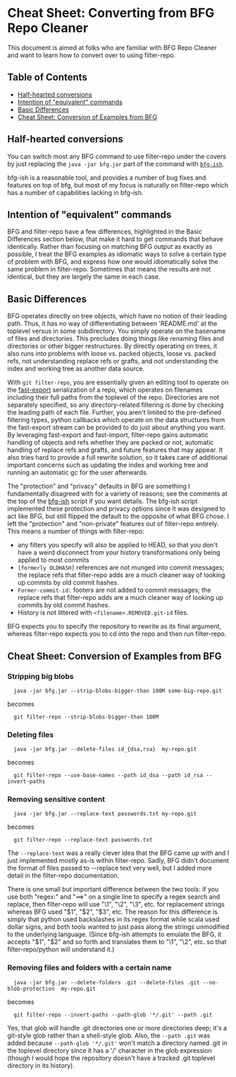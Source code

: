 # Cheat Sheet: Converting from BFG Repo Cleaner

This document is aimed at folks who are familiar with BFG Repo Cleaner
and want to learn how to convert over to using filter-repo.

## Table of Contents

  * [Half-hearted conversions](#half-hearted-conversions)
  * [Intention of "equivalent" commands](#intention-of-equivalent-commands)
  * [Basic Differences](#basic-differences)
  * [Cheat Sheet: Conversion of Examples from BFG](#cheat-sheet-conversion-of-examples-from-bfg)

## Half-hearted conversions

You can switch most any BFG command to use filter-repo under the
covers by just replacing the `java -jar bfg.jar` part of the command
with [`bfg-ish`](../contrib/filter-repo-demos/bfg-ish).

bfg-ish is a reasonable tool, and provides a number of bug fixes and
features on top of bfg, but most of my focus is naturally on
filter-repo which has a number of capabilities lacking in bfg-ish.

## Intention of "equivalent" commands

BFG and filter-repo have a few differences, highlighted in the Basic
Differences section below, that make it hard to get commands that
behave identically.  Rather than focusing on matching BFG output as
exactly as possible, I treat the BFG examples as idiomatic ways to
solve a certain type of problem with BFG, and express how one would
idiomatically solve the same problem in filter-repo.  Sometimes that
means the results are not identical, but they are largely the same in
each case.

## Basic Differences

BFG operates directly on tree objects, which have no notion of their
leading path.  Thus, it has no way of differentiating between
'README.md' at the toplevel versus in some subdirectory.  You simply
operate on the basename of files and directories.  This precludes
doing things like renaming files and directories or other bigger
restructures.  By directly operating on trees, it also runs into
problems with loose vs. packed objects, loose vs. packed refs, not
understanding replace refs or grafts, and not understanding the index
and working tree as another data source.

With `git filter-repo`, you are essentially given an editing tool to
operate on the [fast-export](https://git-scm.com/docs/git-fast-export)
serialization of a repo, which operates on filenames including their
full paths from the toplevel of the repo.  Directories are not
separately specified, so any directory-related filtering is done by
checking the leading path of each file.  Further, you aren't limited
to the pre-defined filtering types, python callbacks which operate on
the data structures from the fast-export stream can be provided to do
just about anything you want.  By leveraging fast-export and
fast-import, filter-repo gains automatic handling of objects and refs
whether they are packed or not, automatic handling of replace refs and
grafts, and future features that may appear.  It also tries hard to
provide a full rewrite solution, so it takes care of additional
important concerns such as updating the index and working tree and
running an automatic gc for the user afterwards.

The "protection" and "privacy" defaults in BFG are something I
fundamentally disagreed with for a variety of reasons; see the
comments at the top of the
[bfg-ish](../contrib/filter-repo-demos/bfg-ish) script if you want
details.  The bfg-ish script implemented these protection and privacy
options since it was designed to act like BFG, but still flipped the
default to the opposite of what BFG chose.  I left the "protection"
and "non-private" features out of filter-repo entirely.  This means a
number of things with filter-repo:
  * any filters you specify will also be applied to HEAD, so that you
    don't have a weird disconnect from your history transformations
    only being applied to most commits
  * `[formerly OLDHASH]` references are not munged into commit
    messages; the replace refs that filter-repo adds are a much
    cleaner way of looking up commits by old commit hashes.
  * `Former-commit-id:` footers are not added to commit messages; the
    replace refs that filter-repo adds are a much cleaner way of
    looking up commits by old commit hashes.
  * History is not littered with `<filename>.REMOVED.git-id` files.

BFG expects you to specify the repository to rewrite as its final
argument, whereas filter-repo expects you to cd into the repo and then
run filter-repo.

## Cheat Sheet: Conversion of Examples from BFG

### Stripping big blobs

```shell
  java -jar bfg.jar --strip-blobs-bigger-than 100M some-big-repo.git
```

becomes

```shell
  git filter-repo --strip-blobs-bigger-than 100M
```

### Deleting files

```shell
  java -jar bfg.jar --delete-files id_{dsa,rsa}  my-repo.git
```

becomes

```shell
  git filter-repo --use-base-names --path id_dsa --path id_rsa --invert-paths
```

### Removing sensitive content

```shell
  java -jar bfg.jar --replace-text passwords.txt my-repo.git
```

becomes

```shell
  git filter-repo --replace-text passwords.txt
```

The `--replace-text` was a really clever idea that the BFG came up
with and I just implemented mostly as-is within filter-repo.  Sadly,
BFG didn't document the format of files passed to --replace text very
well, but I added more detail in the filter-repo documentation.

There is one small but important difference between the two tools: if
you use both "regex:" and "==>" on a single line to specify a regex
search and replace, then filter-repo will use "\1", "\2", "\3",
etc. for replacement strings whereas BFG used "$1", "$2", "$3", etc.
The reason for this difference is simply that python used backslashes
in its regex format while scala used dollar signs, and both tools
wanted to just pass along the strings unmodified to the underlying
language.  (Since bfg-ish attempts to emulate the BFG, it accepts
"$1", "$2" and so forth and translates them to "\1", "\2", etc. so
that filter-repo/python will understand it.)

### Removing files and folders with a certain name

```shell
  java -jar bfg.jar --delete-folders .git --delete-files .git --no-blob-protection  my-repo.git
```

becomes

```shell
  git filter-repo --invert-paths --path-glob '*/.git' --path .git
```

Yes, that glob will handle .git directories one or more directories
deep; it's a git-style glob rather than a shell-style glob.  Also, the
`--path .git` was added because `--path-glob '*/.git'` won't match a
directory named .git in the toplevel directory since it has a '/'
character in the glob expression (though I would hope the repository
doesn't have a tracked .git toplevel directory in its history).
